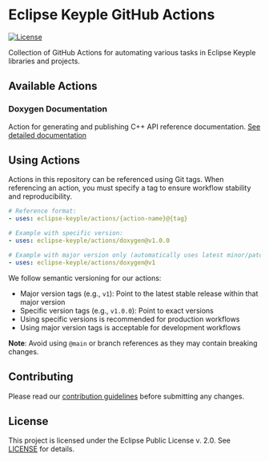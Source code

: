 # Eclipse Keyple GitHub Actions

[![License](https://img.shields.io/badge/License-EPL_2.0-red.svg)](https://opensource.org/licenses/EPL-2.0)

Collection of GitHub Actions for automating various tasks in Eclipse Keyple libraries and projects.

## Available Actions

### Doxygen Documentation
Action for generating and publishing C++ API reference documentation. [See detailed documentation](docs/doxygen-action.md)

## Using Actions

Actions in this repository can be referenced using Git tags. When referencing an action, you must specify a tag to ensure workflow stability and reproducibility.

```yaml
# Reference format:
- uses: eclipse-keyple/actions/{action-name}@{tag}

# Example with specific version:
- uses: eclipse-keyple/actions/doxygen@v1.0.0

# Example with major version only (automatically uses latest minor/patch):
- uses: eclipse-keyple/actions/doxygen@v1
```

We follow semantic versioning for our actions:
- Major version tags (e.g., `v1`): Point to the latest stable release within that major version
- Specific version tags (e.g., `v1.0.0`): Point to exact versions
- Using specific versions is recommended for production workflows
- Using major version tags is acceptable for development workflows

**Note**: Avoid using `@main` or branch references as they may contain breaking changes.

## Contributing

Please read our [contribution guidelines](https://keyple.org/community/contributing/) before submitting any changes.

## License

This project is licensed under the Eclipse Public License v. 2.0. See [LICENSE](LICENSE) for details.